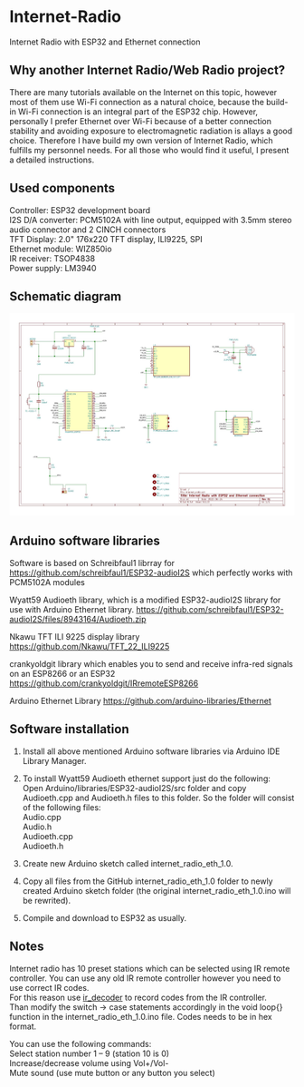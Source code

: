 # Internet-Radio
Internet Radio with ESP32 and Ethernet connection

## Why another Internet Radio/Web Radio project?
There are many tutorials available on the Internet on this topic, however most of them use Wi-Fi connection as a natural choice, because the build-in Wi-Fi connection is an integral part of the ESP32 chip. However, personally I prefer Ethernet over Wi-Fi because of a better connection stability and avoiding exposure to electromagnetic radiation is allays a good choice. Therefore I have build my own version of Internet Radio, which fulfills my personnel needs. For all those who would find it useful, I present a detailed instructions.

## Used components
Controller:         ESP32 development board<br/>
I2S D/A converter:  PCM5102A with line output, equipped with 3.5mm stereo audio connector and 2 CINCH connectors<br/>
TFT Display:        2.0" 176x220 TFT display, ILI9225, SPI<br/>
Ethernet module:    WIZ850io<br/>
IR receiver:        TSOP4838<br/>
Power supply:       LM3940<br/>


## Schematic diagram
![](/internet_radio.jpg?raw=true "Schematic diagram")


## Arduino software libraries
Software is based on Schreibfaul1 librray for 
https://github.com/schreibfaul1/ESP32-audioI2S which perfectly works with  PCM5102A modules

Wyatt59 Audioeth library, which is a modified ESP32-audioI2S library for use with Arduino Ethernet library.
https://github.com/schreibfaul1/ESP32-audioI2S/files/8943164/Audioeth.zip

Nkawu TFT ILI 9225 display library https://github.com/Nkawu/TFT_22_ILI9225

crankyoldgit library which enables you to send and receive infra-red signals on an ESP8266 or an ESP32
https://github.com/crankyoldgit/IRremoteESP8266

Arduino Ethernet Library
https://github.com/arduino-libraries/Ethernet


## Software installation
1. Install all above mentioned Arduino software libraries via Arduino IDE Library Manager.

2. To install Wyatt59 Audioeth ethernet support just do the following:<br/>
Open Arduino/libraries/ESP32-audioI2S/src folder and copy Audioeth.cpp and Audioeth.h files to this folder. So the folder will consist of the following files:<br/>
Audio.cpp<br/> 
Audio.h<br/>
Audioeth.cpp<br/>
Audioeth.h<br/>

2. Create new Arduino sketch called internet_radio_eth_1.0.
3. Copy all files from the GitHub internet_radio_eth_1.0 folder to newly created Arduino sketch folder (the original  internet_radio_eth_1.0.ino will be rewrited).
4. Compile and download to ESP32 as usually.

## Notes
Internet radio has 10 preset stations which can be selected using IR remote controller. You can use any old IR remote controller however you need to use correct IR codes.<br>
For this reason use [ir_decoder](https://github.com/d7prog/Internet-Radio/blob/main/util/ir_decoder.ino) to record codes from the IR controller.<br>
Than modify the switch → case statements accordingly in the void loop{} function in the internet_radio_eth_1.0.ino file. Codes needs to be in hex format.

You can use the following commands:<br>
Select station number 1 – 9 (station 10 is 0)<br>
Increase/decrease volume using Vol+/Vol-<br>
Mute sound (use mute button or any button you select)


<!---
## Final mechanical assembly
![](/images/IMG_20220712_092417.jpg?raw=true "Schematic diagram")
-->
